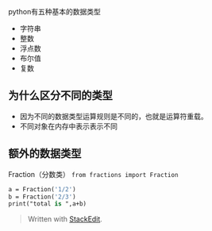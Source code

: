 python有五种基本的数据类型
- 字符串
- 整数
- 浮点数
- 布尔值
- 复数

## 为什么区分不同的类型
- 因为不同的数据类型运算规则是不同的，也就是运算符重载。
- 不同对象在内存中表示表示不同
## 额外的数据类型
Fraction（分数类）
`from fractions import Fraction`
```p
a = Fraction('1/2')
b = Fraction('2/3')
print("total is ",a+b)
```
> Written with [StackEdit](https://stackedit.io/).
<!--stackedit_data:
eyJoaXN0b3J5IjpbLTMyOTQzMzE5M119
-->

